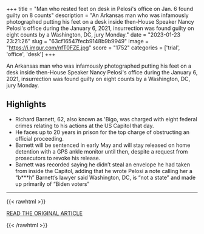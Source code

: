 +++
title = "Man who rested feet on desk in Pelosi's office on Jan. 6 found guilty on 8 counts"
description = "An Arkansas man who was infamously photographed putting his feet on a desk inside then-House Speaker Nancy Pelosi's office during the January 6, 2021, insurrection was found guilty on eight counts by a Washington, DC, jury Monday."
date = "2023-01-23 23:21:26"
slug = "63cf16547fecb9148b9b9949"
image = "https://i.imgur.com/nfT0FZE.jpg"
score = "1752"
categories = ['trial', 'office', 'desk']
+++

An Arkansas man who was infamously photographed putting his feet on a desk inside then-House Speaker Nancy Pelosi's office during the January 6, 2021, insurrection was found guilty on eight counts by a Washington, DC, jury Monday.

## Highlights

- Richard Barnett, 62, also known as 'Bigo, was charged with eight federal crimes relating to his actions at the US Capitol that day.
- He faces up to 20 years in prison for the top charge of obstructing an official proceeding.
- Barnett will be sentenced in early May and will stay released on home detention with a GPS ankle monitor until then, despite a request from prosecutors to revoke his release.
- Barnett was recorded saying he didn’t steal an envelope he had taken from inside the Capitol, adding that he wrote Pelosi a note calling her a “b***h” Barnett’s lawyer said Washington, DC, is “not a state” and made up primarily of “Biden voters”

---

{{< rawhtml >}}
  <p class="article-category">
    <a target="_blank" href="https://www.cnn.com/2023/01/23/politics/richard-barnett-pelosi-office-january-6/index.html">READ THE ORIGINAL ARTICLE</a>
  </p>
{{< /rawhtml >}}
